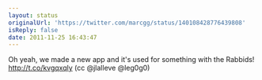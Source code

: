 ```yaml
---
layout: status
originalUrl: 'https://twitter.com/marcgg/status/140108428776439808'
isReply: false
date: 2011-11-25 16:43:47
---
```


Oh yeah, we made a new app and it's used for something with the Rabbids! http://t.co/kvgqxqly (cc @jlalleve @leg0g0)
